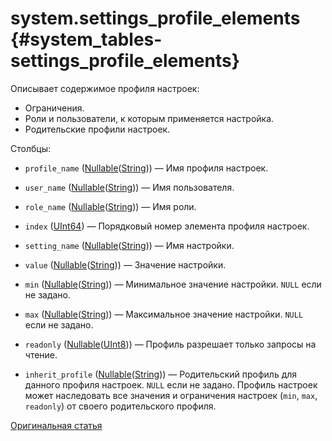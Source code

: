 # system.settings_profile_elements {#system_tables-settings_profile_elements}

Описывает содержимое профиля настроек:

- Ограничения.
- Роли и пользователи, к которым применяется настройка.
- Родительские профили настроек.

Столбцы:
-    `profile_name` ([Nullable](../../sql-reference/data-types/nullable.md)([String](../../sql-reference/data-types/string.md))) — Имя профиля настроек.

-    `user_name` ([Nullable](../../sql-reference/data-types/nullable.md)([String](../../sql-reference/data-types/string.md))) — Имя пользователя.

-    `role_name` ([Nullable](../../sql-reference/data-types/nullable.md)([String](../../sql-reference/data-types/string.md))) — Имя роли.

-    `index` ([UInt64](../../sql-reference/data-types/int-uint.md)) — Порядковый номер элемента профиля настроек.

-    `setting_name` ([Nullable](../../sql-reference/data-types/nullable.md)([String](../../sql-reference/data-types/string.md))) — Имя настройки.

-    `value` ([Nullable](../../sql-reference/data-types/nullable.md)([String](../../sql-reference/data-types/string.md))) — Значение настройки.

-    `min` ([Nullable](../../sql-reference/data-types/nullable.md)([String](../../sql-reference/data-types/string.md))) — Минимальное значение настройки. `NULL` если не задано.

-    `max` ([Nullable](../sql-reference/data-types/nullable.md)([String](../../sql-reference/data-types/string.md))) — Максимальное значение настройки. `NULL` если не задано.

-    `readonly` ([Nullable](../../sql-reference/data-types/nullable.md)([UInt8](../../sql-reference/data-types/int-uint.md#uint-ranges))) — Профиль разрешает только запросы на чтение.

-    `inherit_profile` ([Nullable](../../sql-reference/data-types/nullable.md)([String](../../sql-reference/data-types/string.md))) — Родительский профиль для данного профиля настроек. `NULL` если не задано. Профиль настроек может наследовать все значения и ограничения настроек (`min`, `max`, `readonly`) от своего родительского профиля.

[Оригинальная статья](https://clickhouse.tech/docs/ru/operations/system_tables/settings_profile_elements) <!--hide-->
